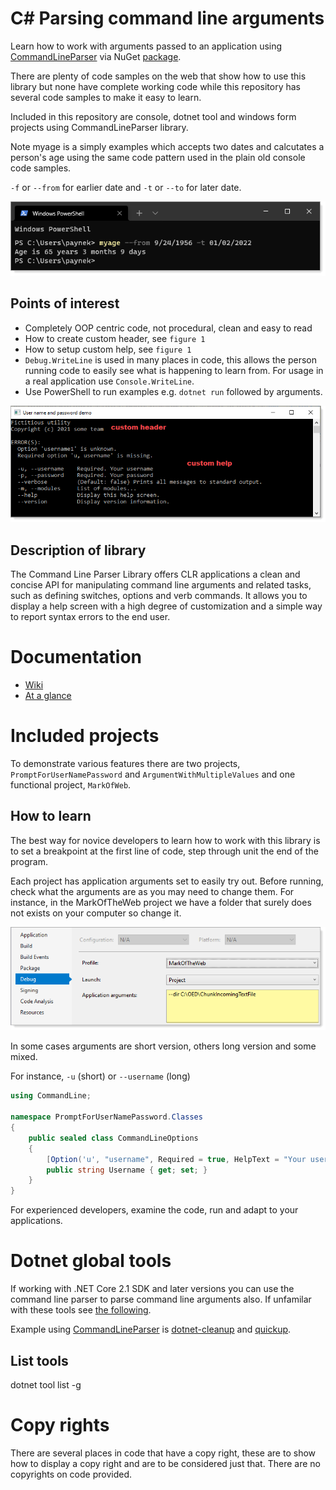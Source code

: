 # C# Parsing command line arguments

Learn how to work with arguments passed to an application using [CommandLineParser](https://github.com/commandlineparser/commandline) via NuGet [package](https://www.nuget.org/packages/CommandLineParser/2.8.0).

There are plenty of code samples on the web that show how to use this library but none have complete working code while this repository has several code samples to make it easy to learn.

Included in this repository are console, dotnet tool and windows form projects using CommandLineParser library.

Note myage is a simply examples which accepts two dates and calcutates a person's age using the same code pattern used in the plain old console code samples.

`-f` or `--from` for earlier date and `-t` or `--to` for later date.

![img](assets/tool.png)

## Points of interest

- Completely OOP centric code, not procedural, clean and easy to read
- How to create custom header, see `figure 1`
- How to setup custom help, see `figure 1`
- `Debug.WriteLine` is used in many places in code, this allows the person running code to easily see what is happening to learn from. For usage in a real application use `Console.WriteLine`.
- Use PowerShell to run examples e.g. `dotnet run` followed by arguments.

![img](assets/Figure1.png)

## Description of library

The Command Line Parser Library offers CLR applications a clean and concise API for manipulating command line arguments and related tasks, such as defining switches, options and verb commands. It allows you to display a help screen with a high degree of customization and a simple way to report syntax errors to the end user.

# Documentation

- [Wiki](https://github.com/commandlineparser/commandline/wiki)
- [At a glance](https://github.com/commandlineparser/commandline#at-a-glance)


# Included projects

To demonstrate various features there are two projects, `PromptForUserNamePassword` and `ArgumentWithMultipleValues` and one functional project, `MarkOfWeb`.

## How to learn

The best way for novice developers to learn how to work with this library is to set a breakpoint at the first line of code, step through unit the end of the program.

Each project has application arguments set to easily try out. Before running, check what the arguments are as you may need to change them. For instance, in the MarkOfTheWeb project we have a folder that surely does not exists on your computer so change it.

![img](assets/figure2.png)

In some cases arguments are short version, others long version and some mixed.

For instance, `-u` (short) or `--username` (long)

```csharp
using CommandLine;

namespace PromptForUserNamePassword.Classes
{
    public sealed class CommandLineOptions
    {
        [Option('u', "username", Required = true, HelpText = "Your username")]
        public string Username { get; set; }
    }
}
```

For experienced developers, examine the code, run and adapt to your applications.

# Dotnet global tools

If working with  .NET Core 2.1 SDK and later versions you can use the command line parser to parse command line arguments also. If unfamilar with these tools see [the following](https://docs.microsoft.com/en-us/dotnet/core/tools/global-tools-how-to-create).

Example using [CommandLineParser](https://github.com/commandlineparser/commandline) is [dotnet-cleanup](https://github.com/sebnilsson/DotnetCleanup) and [quickup](https://github.com/Sergio0694/quickup).

## List tools

dotnet tool list -g

# Copy rights

There are several places in code that have a copy right, these are to show how to display a copy right and are to be considered just that. There are no copyrights on code provided.
